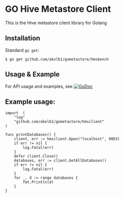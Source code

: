 # GO Hive Metastore Client

This is the Hive metastore client library for Golang

## Installation

Standard `go get`:

```
$ go get github.com/akolb1/gometastore/hmsbench
```

## Usage & Example

For API usage and examples, see
[![GoDoc](https://godoc.org/github.com/akolb1/gometastore/hmsclient?status.svg)](https://godoc.org/github.com/akolb1/gometastore/hmsclient)


## Example usage:

    import	(
        "log"
        "github.com/akolb1/gometastore/hmsclient"
    )
    
    func printDatabases() {
        client, err := hmsclient.Open("localhost", 9083)
        if err != nil {
            log.Fatal(err)
        }
        defer client.Close()
        databases, err := client.GetAllDatabases()
        if err != nil {
            log.Fatal(err)
        }
        for _, d := range databases {
            fmt.Println(d)
        }
    }
